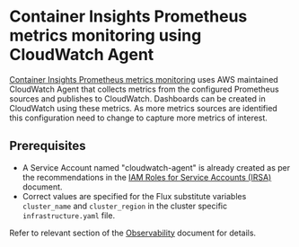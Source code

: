 # Container Insights Prometheus metrics monitoring using CloudWatch Agent
[Container Insights Prometheus metrics monitoring](https://docs.aws.amazon.com/AmazonCloudWatch/latest/monitoring/ContainerInsights-Prometheus.html) uses AWS maintained CloudWatch Agent that collects metrics from the configured Prometheus sources and publishes to CloudWatch. Dashboards can be created in CloudWatch using these metrics. As more metrics sources are identified this configuration need to change to capture more metrics of interest.

## Prerequisites
* A Service Account named "cloudwatch-agent" is already created as per the recommendations in the [IAM Roles for Service Accounts (IRSA)](https://devcloud.swcoe.ge.com/devspace/pages/viewpage.action?pageId=1836988664#IAMRolesforServiceAccounts(IRSA)-Known_Service_AccountsKnownServiceAccounts) document.
* Correct values are specified for the Flux substitute variables `cluster_name` and `cluster_region` in the cluster specific `infrastructure.yaml` file.

Refer to relevant section of the [Observability](https://devcloud.swcoe.ge.com/devspace/display/AHLNY/Observability+with+Amazon+CloudWatch+and+Splunk#ObservabilitywithAmazonCloudWatchandSplunk-DeployCloudWatchAgentwithPrometheusmonitoringforFargate) document for details.
